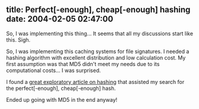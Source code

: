 title: Perfect[-enough], cheap[-enough] hashing
date: 2004-02-05 02:47:00
---

So, I was implementing this thing...  It seems that all my discussions start like this. Sigh.  <p>So, I was implementing this caching systems for file signatures.  I needed a hashing algorithm with excellent distribution and low calculation cost.  My first assumption was that MD5 didn't meet my needs due to its computational costs...  I was surprised.</p>  <p>I found a <a href="http://www.cs.duke.edu/~anderson/hashing/">great exploratory article on hashing</a> that assisted my search for the perfect[-enough], cheap[-enough] hash.</p>  <p>Ended up going with MD5 in the end anyway!</p>
